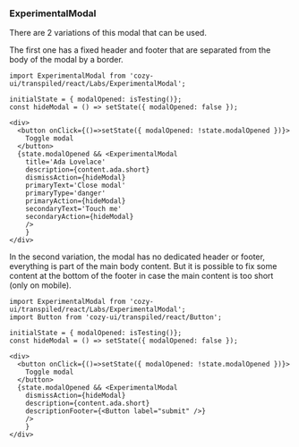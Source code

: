 ### ExperimentalModal

There are 2 variations of this modal that can be used.

The first one has a fixed header and footer that are separated from the body of the modal by a border.

```
import ExperimentalModal from 'cozy-ui/transpiled/react/Labs/ExperimentalModal';

initialState = { modalOpened: isTesting()};
const hideModal = () => setState({ modalOpened: false });

<div>
  <button onClick={()=>setState({ modalOpened: !state.modalOpened })}>
    Toggle modal
  </button>
  {state.modalOpened && <ExperimentalModal
    title='Ada Lovelace'
    description={content.ada.short}
    dismissAction={hideModal}
    primaryText='Close modal'
    primaryType='danger'
    primaryAction={hideModal}
    secondaryText='Touch me'
    secondaryAction={hideModal}
    />
    }
</div>
```

In the second variation, the modal has no dedicated header or footer, everything is part of the main body content. But it is possible to fix some content at the bottom of the footer in case the main content is too short (only on mobile).

```
import ExperimentalModal from 'cozy-ui/transpiled/react/Labs/ExperimentalModal';
import Button from 'cozy-ui/transpiled/react/Button';

initialState = { modalOpened: isTesting()};
const hideModal = () => setState({ modalOpened: false });

<div>
  <button onClick={()=>setState({ modalOpened: !state.modalOpened })}>
    Toggle modal
  </button>
  {state.modalOpened && <ExperimentalModal
    dismissAction={hideModal}
    description={content.ada.short}
    descriptionFooter={<Button label="submit" />}
    />
    }
</div>
```
